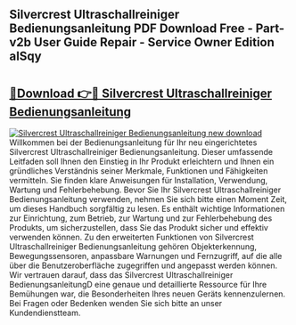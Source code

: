 ## Silvercrest Ultraschallreiniger Bedienungsanleitung PDF Download Free - Part-v2b User Guide Repair - Service Owner Edition aISqy

# <h2><a href="http://df44rr.blite.top/?on=Silvercrest+Ultraschallreiniger+Bedienungsanleitung">🔗Download 👉🔴 Silvercrest Ultraschallreiniger Bedienungsanleitung</a></h2>

[![Silvercrest Ultraschallreiniger Bedienungsanleitung new download](https://i.imgur.com/lujVjoI.png)](http://df44rr.blite.top/?on=Silvercrest+Ultraschallreiniger+Bedienungsanleitung)
Willkommen bei der Bedienungsanleitung für Ihr neu eingerichtetes Silvercrest Ultraschallreiniger Bedienungsanleitung. Dieser umfassende Leitfaden soll Ihnen den Einstieg in Ihr Produkt erleichtern und Ihnen ein gründliches Verständnis seiner Merkmale, Funktionen und Fähigkeiten vermitteln. Sie finden klare Anweisungen für Installation, Verwendung, Wartung und Fehlerbehebung. Bevor Sie Ihr Silvercrest Ultraschallreiniger Bedienungsanleitung verwenden, nehmen Sie sich bitte einen Moment Zeit, um dieses Handbuch sorgfältig zu lesen. Es enthält wichtige Informationen zur Einrichtung, zum Betrieb, zur Wartung und zur Fehlerbehebung des Produkts, um sicherzustellen, dass Sie das Produkt sicher und effektiv verwenden können. Zu den erweiterten Funktionen von Silvercrest Ultraschallreiniger Bedienungsanleitung gehören Objekterkennung, Bewegungssensoren, anpassbare Warnungen und Fernzugriff, auf die alle über die Benutzeroberfläche zugegriffen und angepasst werden können. Wir vertrauen darauf, dass das Silvercrest Ultraschallreiniger BedienungsanleitungD eine genaue und detaillierte Ressource für Ihre Bemühungen war, die Besonderheiten Ihres neuen Geräts kennenzulernen. Bei Fragen oder Bedenken wenden Sie sich bitte an unser Kundendienstteam.
